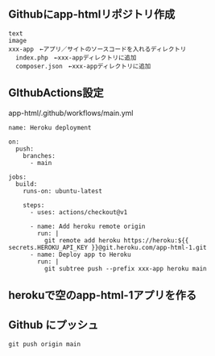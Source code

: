 ## Githubにapp-htmlリポジトリ作成
```
text
image
xxx-app　←アプリ／サイトのソースコードを入れるディレクトリ
  index.php　←xxx-appディレクトリに追加
  composer.json　←xxx-appディレクトリに追加
```

## GIthubActions設定
app-html/.github/workflows/main.yml
```
name: Heroku deployment

on:
  push:
    branches:
      - main

jobs:
  build:
    runs-on: ubuntu-latest

    steps:
      - uses: actions/checkout@v1

      - name: Add heroku remote origin
        run: |
          git remote add heroku https://heroku:${{ secrets.HEROKU_API_KEY }}@git.heroku.com/app-html-1.git
      - name: Deploy app to Heroku
        run: |
          git subtree push --prefix xxx-app heroku main
```

## herokuで空のapp-html-1アプリを作る

## Github にプッシュ
```
git push origin main
```
